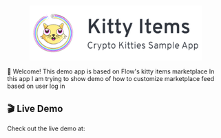 <p align="center">
  <a href="https://kitty-items.onflow.org/">
    <img width="400" src="assets/kitty-items-banner.png" />
  </a>
</p>

👋 Welcome! This demo app is based on Flow's kitty items marketplace
In this app I am trying to show demo of how to customize marketplace feed based on user log in

## 🎬 Live Demo

Check out the live demo at:
